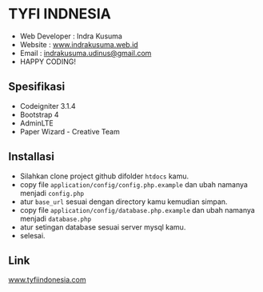 # TYFI INDNESIA

- Web Developer : Indra Kusuma
- Website : www.indrakusuma.web.id
- Email : indrakusuma.udinus@gmail.com
- HAPPY CODING!

## Spesifikasi
- Codeigniter 3.1.4
- Bootstrap 4
- AdminLTE
- Paper Wizard - Creative Team

## Installasi 
- Silahkan clone project github difolder `htdocs` kamu.
- copy file `application/config/config.php.example` dan ubah namanya menjadi `config.php`
- atur `base_url` sesuai dengan directory kamu kemudian simpan.
- copy file `application/config/database.php.example` dan ubah namanya menjadi `database.php`
- atur setingan database sesuai server mysql kamu.
- selesai.


## Link
www.tyfiindonesia.com